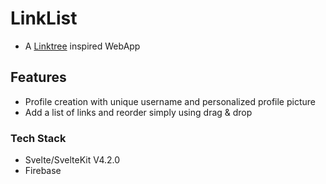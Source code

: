 # LinkList

-  A [Linktree](https://linktr.ee/) inspired WebApp

## Features

-  Profile creation with unique username and personalized profile picture
-  Add a list of links and reorder simply using drag & drop

### Tech Stack

-  Svelte/SvelteKit V4.2.0
-  Firebase
